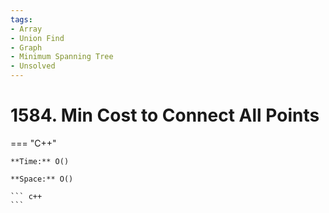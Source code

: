 ```yaml
---
tags:
- Array
- Union Find
- Graph
- Minimum Spanning Tree
- Unsolved
---
```



# 1584. Min Cost to Connect All Points

=== "C++"

    **Time:** O()

    **Space:** O()

    ``` c++
    ```